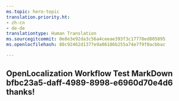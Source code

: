 ```yaml
---
ms.topic: hero-topic
translation.priority.ht:
- zh-cn
- de-de
translationtype: Human Translation
ms.sourcegitcommit: 0e8e3e92da3c56a4ceeae393f3c17778ed805895
ms.openlocfilehash: 80c92462d1377e9a06186b255a74e7f9f0acbbac

---
```

## OpenLocalization Workflow Test MarkDown bfbc23a5-daff-4989-8998-e6960d70e4d6 thanks!



<!--HONumber=Oct16_HO3-->


